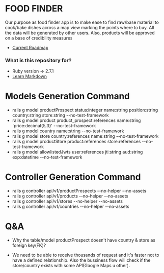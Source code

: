 # FOOD FINDER #
Our purpose as food finder app is to make ease to find raw/base material to cook/bake dishes across a map view
marking the points where to buy.
All the data will be generated by other users. Also, products will be approved on a base of credibility measures

* [Current Roadmap](https://www.notion.so/3fde0a4e59b94971a3d43c3259554cab?v=ed9c3737b0b043fb9b7c4838bf6f393d)

### What is this repository for? ###

* Ruby version -> 2.7.1
* [Learn Markdown](https://bitbucket.org/tutorials/markdowndemo)

# Models Generation Command
- rails g model productProspect status:integer name:string position:string country:string store:string --no-test-framework
- rails g model product product_prospect:references name:string 'price:decimal{5,3}' --no-test-framework
- rails g model country name:string --no-test-framework
- rails g model store country:references name:string --no-test-framework
- rails g model productStore product:references store:references --no-test-framework
- rails g model allowlistedJwts user:references jti:string aud:string exp:datetime --no-test-framework

# Controller Generation Command
- rails g controller api/v1/productProspects --no-helper --no-assets
- rails g controller api/v1/products --no-helper --no-assets
- rails g controller api/v1/stores --no-helper --no-assets
- rails g controller api/v1/countries --no-helper --no-assets

# Q&A
* Why the table/model productProspect doesn't have country & store as foreign key(FK)?
- We need to be able to receive thousands of request and it's faster not to have a defined relationship. Also the bussiness flow will check if the store/country exists with some API(Google Maps u other).